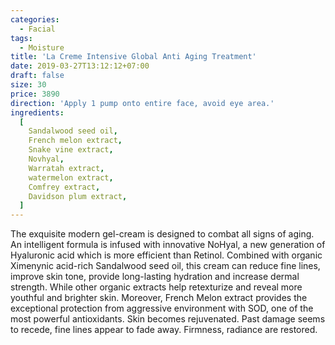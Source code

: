 ```yaml
---
categories:
  - Facial
tags:
  - Moisture
title: 'La Creme Intensive Global Anti Aging Treatment'
date: 2019-03-27T13:12:12+07:00
draft: false
size: 30
price: 3890
direction: 'Apply 1 pump onto entire face, avoid eye area.'
ingredients:
  [
    Sandalwood seed oil,
    French melon extract,
    Snake vine extract,
    Novhyal,
    Warratah extract,
    watermelon extract,
    Comfrey extract,
    Davidson plum extract,
  ]
---
```


The exquisite modern gel-cream is designed to combat all signs of aging. An intelligent formula is infused with innovative NoHyal, a new generation of Hyaluronic acid which is more efficient than Retinol. Combined with organic Ximenynic acid-rich Sandalwood seed oil, this cream can reduce fine lines, improve skin tone, provide long-lasting hydration and increase dermal strength. While other organic extracts help retexturize and reveal more youthful and brighter skin. Moreover, French Melon extract provides the exceptional protection from aggressive environment with SOD, one of the most powerful antioxidants. Skin becomes rejuvenated. Past damage seems to recede, fine lines appear to fade away. Firmness, radiance are restored.
